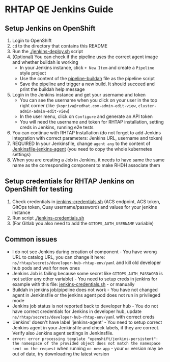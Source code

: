 # RHTAP QE Jenkins Guide

## Setup Jenkins on OpenShift

1. Login to OpenShift
2. `cd` to the directory that contains this README
3. Run the [./jenkins-deploy.sh](./jenkins-deploy.sh) script
4. (Optional) You can check if the pipeline uses the correct agent image and whether buildah is working
    - In your Jenkins instance, click `+ New Item` and create a `Pipeline` style project
    - Use the content of the [pipeline-buildah](./pipeline-buildah) file as the pipeline script
    - Save the pipeline and trigger a new build. It should succeed and print the buildah help message
5. Login in the Jenkins instance and get your username and token
    - You can see the username when you click on your user in the top right corner (like `jkopriva@redhat.com-admin-edit-view`, `cluster-admin-admin-edit-view`)
    - In the user menu, click on `Configure` and generate an API token
    - You will need the username and token for RHTAP installation, setting creds in Jenkins, running e2e tests
6. You can continue with RHTAP Installation (do not forget to add Jenkins integration with correct parameters: Jenkins URL, username and token)
7. REQUIRED In your Jenkinsfile, change `agent any` to the content of [Jenkinsfile-jenkins-agent](./Jenkinsfile-jenkins-agent) (you need to copy the whole kubernetes settings)
8. When you are creating a Job in Jenkins, it needs to have same the same name as the corresponding component to make RHDH associate them

## Setup credentials for RHTAP Jenkins on OpenShift for testing

1. Check credentials in [jenkins-credentials.sh](./jenkins-credentials.sh) (ACS endpoint, ACS token, GitOps token, Quay username/password) and values for your jenkins instance
2. Run script [./jenkins-credentials.sh](./jenkins-credentials.sh)
3. (For Gitlab you also need to add the `GITOPS_AUTH_USERNAME` variable)

## Common issues

 - I do not see Jenkins during creation of component - You have wrong URL to catalog URL, you can change it here: `ns/rhtap/secrets/developer-hub-rhtap-env/yaml` and kill old developer hub pods and wait for new ones
 - Jenkins Job is failing because some secret like `GITOPS_AUTH_PASSWORD` is not set(or any other variable) - You need to setup creds in jenkins for example with this file: [jenkins-credentials.sh](./jenkins-credentials.sh) - or manually
 - Buildah in jenkins job/pipeline does not work - You have not changed agent in Jenkinsfile or the jenkins agent pod does not run in privileged mode
 - Jenkins job status is not reported back to developer hub - You do not have correct credentials for Jenkins in developer hub, update `ns/rhtap/secrets/developer-hub-rhtap-env/yaml` with correct creds
 - 'Jenkins' doesn't have label 'jenkins-agent' - You need to setup correct Jenkins agent in your Jenkinsfile and check labels, if they are correct. Verify also Jenkins agent settings in Jenkinsfile.
 - `error: error processing template "openshift/jenkins-persistent": the namespace of the provided object does not match the namespace sent on the request`
   when running `oc new-app` - your `oc` version may be out of date, try downloading the latest version
